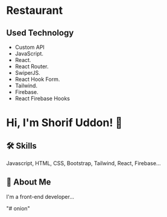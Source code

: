 # Restaurant
## Used Technology

- Custom API
- JavaScript.
- React.
- React Router.
- SwiperJS.
- React Hook Form.
- Tailwind.
- Firebase.
- React Firebase Hooks


# Hi, I'm Shorif Uddon! 👋


## 🛠 Skills
Javascript, HTML, CSS, Bootstrap, Tailwind, React, Firebase...


## 🚀 About Me
I'm a front-end developer...

"# onion" 

